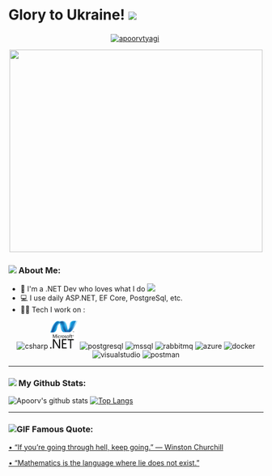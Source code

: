 # Glory to Ukraine! <img src="https://upload.wikimedia.org/wikipedia/commons/thumb/4/49/Flag_of_Ukraine.svg/800px-Flag_of_Ukraine.svg.png?20100406171642" width="35" />
<p align="center">
<a href="https://www.linkedin.com/in/egor-kravchenko-dev/" target="blank"><img align="center" src="https://cdn.jsdelivr.net/npm/simple-icons@3.0.1/icons/linkedin.svg" alt="apoorvtyagi" height="30" width="30" /></a>&nbsp;
</p>

<p align="center">
<img src="https://camo.githubusercontent.com/992babdffd8c74a1502de375fbdf7e4d54773242/68747470733a2f2f6d656469612e67697068792e636f6d2f6d656469612f53576f536b4e36447854737a71494b4571762f67697068792e676966" width="500" height="400"/> 
</p>

### <img src="https://github.com/TheDudeThatCode/TheDudeThatCode/blob/master/Assets/Developer.gif" width="45" /> About Me:
- 🏦 I'm a .NET Dev who loves what I do 
      <img src="https://media.giphy.com/media/WUlplcMpOCEmTGBtBW/giphy.gif" width="30">
- 💻 I use daily ASP.NET, EF Core, PostgreSql, etc.
- 🧑‍💻 Tech I work on :

<p align="center">
      <img src="https://brandeps.com/logo-download/C/C-Sharp-logo-vector-01.svg" alt="csharp" width="55" height="55"/> 
      <img src="https://raw.githubusercontent.com/gilbarbara/logos/11f54bac1b6dfad2cbd1c6da9f2245ec8b5ea22b/logos/dotnet.svg" alt="dotnet" width="55" height="55"/>
      <img src="https://raw.githubusercontent.com/get-icon/geticon/fc0f660daee147afb4a56c64e12bde6486b73e39/icons/postgresql-logo.svg" alt="postgresql" width="55" height="55"/>
       <img src="https://brandeps.com/logo-download/M/Microsoft-sql-server-logo-vector-01.svg" alt="mssql" width="65" height="65"/>
      <img src="https://iconape.com/wp-content/files/jg/371367/svg/371367.svg" alt="rabbitmq" width="55" height="55"/>
      <img src="https://cdn.worldvectorlogo.com/logos/azure-2.svg" alt="azure" width="55" height="55"/> 
      <img src="https://vectorwiki.com/images/cEFKB__docker.svg" alt="docker" width="55" height="55"/>
      <img src="https://brandeps.com/logo-download/V/Visual-Studio-logo-vector-01.svg" alt="visualstudio" width="55" height="55"/>
      <img src="https://iconape.com/wp-content/png_logo_vector/postman.png" alt="postman" width="55" height="55"/>   
</p>

---
### <img src='https://media1.giphy.com/media/du3J3cXyzhj75IOgvA/giphy.gif?cid=ecf05e47x2g034i9pzwtzzsd3xgg2w9nr94t4tflbbgo3008&rid=giphy.gif' width='25' /> My Github Stats:
![Apoorv's github stats](https://github-readme-stats.vercel.app/api?username=kravchenkoegorii&show_icons=true&title_color=ffc857&icon_color=8ac926&text_color=daf7dc&bg_color=151515&hide=issues&count_private=true&include_all_commits=true)
[![Top Langs](https://github-readme-stats.vercel.app/api/top-langs/?username=kravchenkoegorii&layout=compact&text_color=daf7dc&bg_color=151515&hide=css,html,php)](https://github.com/anuraghazra/github-readme-stats)

<!--START_SECTION:waka-->

<!--END_SECTION:waka-->
---

### <img alt="GIF" src="https://github.com/TheDudeThatCode/TheDudeThatCode/blob/master/Assets/hmm.gif" width="20" /> Famous Quote:
<a href="https://github.com/marketplace/actions/quote-readme">
<!--STARTS_HERE_QUOTE_README-->
<p>• “If you’re going through hell, keep going.” — Winston Churchill</p>
<p>• “Mathematics is the language where lie does not exist.”</p>
<!--ENDS_HERE_QUOTE_README-->
</a>
